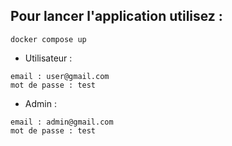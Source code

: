 ## Pour lancer l'application utilisez :

```
docker compose up
```

* Utilisateur :
```
email : user@gmail.com
mot de passe : test
```

* Admin :
```
email : admin@gmail.com
mot de passe : test
```